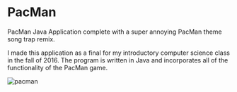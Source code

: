 # PacMan
PacMan Java Application complete with a super annoying PacMan theme song trap remix.

I made this application as a final for my introductory computer science class in the fall of 2016. The program is written in Java and incorporates all of the functionality of the PacMan game. 

![pacman](https://user-images.githubusercontent.com/25784758/32874211-baf3e8a6-ca45-11e7-9306-4404e7e62f49.png)

